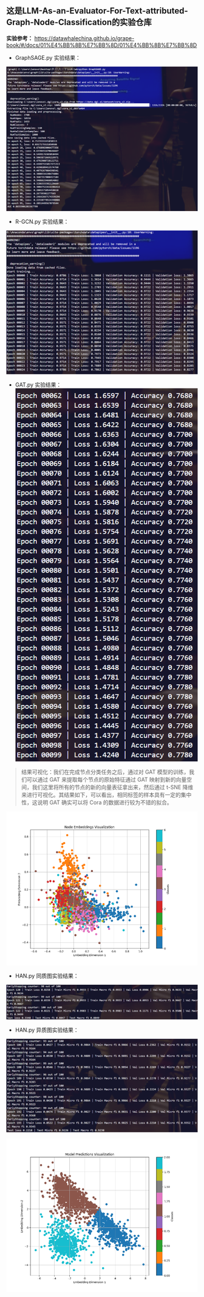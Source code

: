 ## 这是LLM-As-an-Evaluator-For-Text-attributed-Graph-Node-Classification的实验仓库

**实验参考：**
https://datawhalechina.github.io/grape-book/#/docs/01%E4%BB%8B%E7%BB%8D/01%E4%BB%8B%E7%BB%8D

* GraphSAGE.py 实验结果：

![alt text](GraphSAGE.png)

* R-GCN.py 实验结果：

![alt text](R-GCN.png)


* GAT.py 实验结果：
![alt text](GAT.png)
> 结果可视化：我们在完成节点分类任务之后，通过对 GAT 模型的训练，我们可以通过 GAT 来提取每个节点的原始特征通过 GAT 映射到新的向量空间，我们这里将所有的节点的新的向量表征拿出来，然后通过 t-SNE 降维来进行可视化。其结果如下，可以看出，相同标签的样本具有一定的集中性，这说明 GAT 确实可以将 Cora 的数据进行较为不错的拟合。

![alt text](GATview.png)

* HAN.py 同质图实验结果：

![alt text](HAN.png)

* HAN.py 异质图实验结果：

![alt text](HAN-hetero.png)

![alt text](HAN-hetero-view.png)

